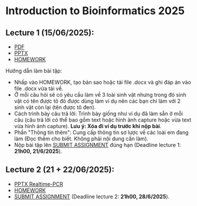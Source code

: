 # Introduction to Bioinformatics 2025

## Lecture 1 (15/06/2025):
- [PDF](https://github.com/luuloi/Introduction_to_Bioinformatics_2025/blob/main/lecture_1/BI_L1_Introduction_1%20slide.pdf)
- [PPTX](https://github.com/luuloi/Introduction_to_Bioinformatics_2025/blob/main/lecture_1/Lecture_overview_2025June15.pptx)
- [HOMEWORK](https://docs.google.com/document/d/14HNZgMkHIMdSq10fiRocndonEhib3gK0/edit#heading=h.xcckyre9e6m6)

Hướng dẫn làm bài tập:
  + Nhấp vào HOMEWORK, tạo bản sao hoặc tải file .docx và ghi đáp án vào file .docx vừa tải về.
  + Ở mỗi câu hỏi sẽ có yêu cầu làm về 3 loài sinh vật nhưng trong đó sinh vật có tên được tô đỏ được dùng làm ví dụ nên các bạn chỉ làm với 2 sinh vật còn lại (tên được tô đen).
  + Cách trình bày câu trả lời: Trình bày giống như ví dụ đã làm sẵn ở mỗi câu (câu trả lời có thể bao gồm text hoặc hình ảnh capture hoặc vừa text vừa hình ảnh capture). **Lưu ý: Xóa đi ví dụ trước khi nộp bài**.
  + Phần "Thông tin thêm": Cung cấp thông tin sơ lược về các loài em đang làm (Đọc thêm cho biết. Không phải nội dung cần làm).
  + Nộp bài tập lên [SUBMIT ASSIGNMENT](https://forms.gle/kpfBX2ij8WqmWE5u5) đúng hạn (Deadline lecture 1: **21h00, 21/6/2025**).


## Lecture 2 (21 + 22/06/2025):
- [PPTX Realtime-PCR](https://github.com/luuloi/Introduction_to_Bioinformatics_2025/blob/main/lecture_2/Realtime-PCR.pptx)
- [HOMEWORK](https://docs.google.com/document/d/1p1NWWtmpnFcEgLhrAGajqWLQ_xdBKYt4/edit?usp=sharing&ouid=105596794084129468442&rtpof=true&sd=true)
- [SUBMIT ASSIGNMENT](https://forms.gle/JjX5RXt5pxVr8uu57) (Deadline lecture 2: **21h00, 28/6/2025**).
